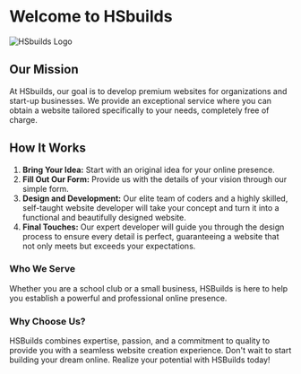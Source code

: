 # Welcome to HSbuilds

![HSbuilds Logo]([URL-to-HSbuilds-Logo](https://hsbuilds.org/images/hsbulds.png))

## Our Mission

At HSbuilds, our goal is to develop premium websites for organizations and start-up businesses. We provide an exceptional service where you can obtain a website tailored specifically to your needs, completely free of charge.

## How It Works

1. **Bring Your Idea:** Start with an original idea for your online presence.
2. **Fill Out Our Form:** Provide us with the details of your vision through our simple form.
3. **Design and Development:** Our elite team of coders and a highly skilled, self-taught website developer will take your concept and turn it into a functional and beautifully designed website.
4. **Final Touches:** Our expert developer will guide you through the design process to ensure every detail is perfect, guaranteeing a website that not only meets but exceeds your expectations.

### Who We Serve

Whether you are a school club or a small business, HSBuilds is here to help you establish a powerful and professional online presence. 

### Why Choose Us?

HSBuilds combines expertise, passion, and a commitment to quality to provide you with a seamless website creation experience. Don't wait to start building your dream online. Realize your potential with HSBuilds today!

